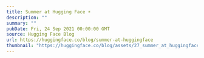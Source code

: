```yaml
---
title: Summer at Hugging Face ☀️
description: ""
summary: ""
pubDate: Fri, 24 Sep 2021 00:00:00 GMT
source: Hugging Face Blog
url: https://huggingface.co/blog/summer-at-huggingface
thumbnail: "https://huggingface.co/blog/assets/27_summer_at_huggingface/summer_intro.gif"
---
```



